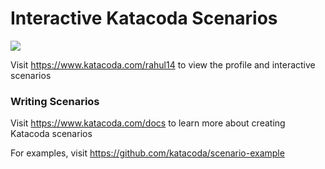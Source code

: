 # Interactive Katacoda Scenarios

[![](http://shields.katacoda.com/katacoda/rahul14/count.svg)](https://www.katacoda.com/rahul14 "Get your profile on Katacoda.com")

Visit https://www.katacoda.com/rahul14 to view the profile and interactive scenarios

### Writing Scenarios
Visit https://www.katacoda.com/docs to learn more about creating Katacoda scenarios

For examples, visit https://github.com/katacoda/scenario-example
